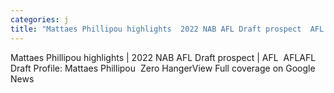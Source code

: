 ```yaml
---
categories: j
title: "Mattaes Phillipou highlights  2022 NAB AFL Draft prospect  AFL  AFL"
---
```

Mattaes Phillipou highlights | 2022 NAB AFL Draft prospect | AFL&nbsp;&nbsp;AFLAFL Draft Profile: Mattaes Phillipou&nbsp;&nbsp;Zero HangerView Full coverage on Google News